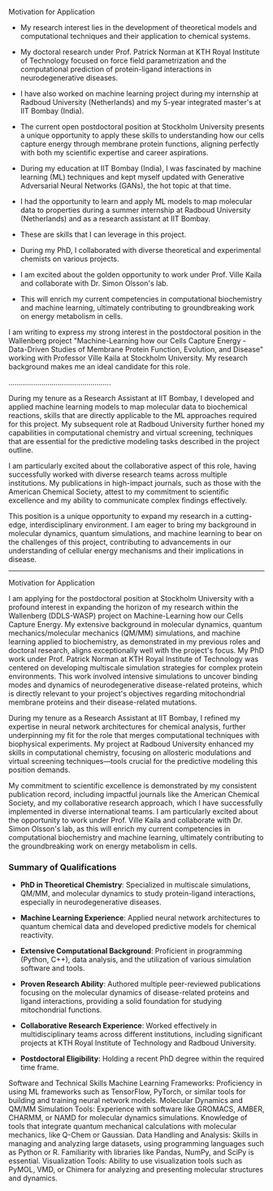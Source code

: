
Motivation for Application

- My research interest lies in the development of theoretical models and computational techniques and their application to chemical systems.
- My doctoral research under Prof. Patrick Norman at KTH Royal Institute of Technology focused on force field parametrization and the computational prediction of protein-ligand interactions in neurodegenerative diseases. 
- I have also worked on machine learning project during my internship at Radboud University (Netherlands) and my 5-year integrated master's at IIT Bombay (India).
- The current open postdoctoral position at Stockholm University presents a unique opportunity to apply these skills to understanding how our cells capture energy through membrane protein functions, aligning perfectly with both my scientific expertise and career aspirations. 

- During my education at IIT Bombay (India), I was fascinated by machine learning (ML) techniques and kept myself updated with Generative Adversarial Neural Networks (GANs), the hot topic at that time.
- I had the opportunity to learn and apply ML models to map molecular data to properties during a summer internship at Radboud University (Netherlands) and as a research assistant at IIT Bombay. 
- These are skills that I can leverage in this project.

- During my PhD, I collaborated with diverse theoretical and experimental chemists on various projects.
- I am excited about the golden opportunity to work under Prof. Ville Kaila and collaborate with Dr. Simon Olsson's lab. 
- This will enrich my current competencies in computational biochemistry and machine learning, ultimately contributing to groundbreaking work on energy metabolism in cells.


I am writing to express my strong interest in the postdoctoral position in the Wallenberg project "Machine-Learning how our Cells Capture Energy - Data-Driven Studies of Membrane Protein Function, Evolution, and Disease" working with Professor Ville Kaila at Stockholm University. My research background makes me an ideal candidate for this role.




..................................................

During my tenure as a Research Assistant at IIT Bombay, I developed and applied machine learning models to map molecular data to biochemical reactions, skills that are directly applicable to the ML approaches required for this project. My subsequent role at Radboud University further honed my capabilities in computational chemistry and virtual screening, techniques that are essential for the predictive modeling tasks described in the project outline.

I am particularly excited about the collaborative aspect of this role, having successfully worked with diverse research teams across multiple institutions. My publications in high-impact journals, such as those with the American Chemical Society, attest to my commitment to scientific excellence and my ability to communicate complex findings effectively.

This position is a unique opportunity to expand my research in a cutting-edge, interdisciplinary environment. I am eager to bring my background in molecular dynamics, quantum simulations, and machine learning to bear on the challenges of this project, contributing to advancements in our understanding of cellular energy mechanisms and their implications in disease.

---

Motivation for Application 

 

I am applying for the postdoctoral position at Stockholm University with a profound interest in expanding the horizon of my research within the Wallenberg (DDLS-WASP) project on Machine-Learning how our Cells Capture Energy. My extensive background in molecular dynamics, quantum mechanics/molecular mechanics (QM/MM) simulations, and machine learning applied to biochemistry, as demonstrated in my previous roles and doctoral research, aligns exceptionally well with the project's focus. My PhD work under Prof. Patrick Norman at KTH Royal Institute of Technology was centered on developing multiscale simulation strategies for complex protein environments. This work involved intensive simulations to uncover binding modes and dynamics of neurodegenerative disease-related proteins, which is directly relevant to your project's objectives regarding mitochondrial membrane proteins and their disease-related mutations. 

During my tenure as a Research Assistant at IIT Bombay, I refined my expertise in neural network architectures for chemical analysis, further underpinning my fit for the role that merges computational techniques with biophysical experiments. My project at Radboud University enhanced my skills in computational chemistry, focusing on allosteric modulations and virtual screening techniques—tools crucial for the predictive modeling this position demands. 


My commitment to scientific excellence is demonstrated by my consistent publication record, including impactful journals like the American Chemical Society, and my collaborative research approach, which I have successfully implemented in diverse international teams. I am particularly excited about the opportunity to work under Prof. Ville Kaila and collaborate with Dr. Simon Olsson's lab, as this will enrich my current competencies in computational biochemistry and machine learning, ultimately contributing to the groundbreaking work on energy metabolism in cells. 

  

### Summary of Qualifications 

- **PhD in Theoretical Chemistry**: Specialized in multiscale simulations, QM/MM, and molecular dynamics to study protein-ligand interactions, especially in neurodegenerative diseases. 

- **Machine Learning Experience**: Applied neural network architectures to quantum chemical data and developed predictive models for chemical reactivity.

- **Extensive Computational Background**: Proficient in programming (Python, C++), data analysis, and the utilization of various simulation software and tools. 

- **Proven Research Ability**: Authored multiple peer-reviewed publications focusing on the molecular dynamics of disease-related proteins and ligand interactions, providing a solid foundation for studying mitochondrial functions. 

- **Collaborative Research Experience**: Worked effectively in multidisciplinary teams across different institutions, including significant projects at KTH Royal Institute of Technology and Radboud University. 

- **Postdoctoral Eligibility**: Holding a recent PhD degree within the required time frame. 


Software and Technical Skills
Machine Learning Frameworks: Proficiency in using ML frameworks such as TensorFlow, PyTorch, or similar tools for building and training neural network models.
Molecular Dynamics and QM/MM Simulation Tools: Experience with software like GROMACS, AMBER, CHARMM, or NAMD for molecular dynamics simulations. Knowledge of tools that integrate quantum mechanical calculations with molecular mechanics, like Q-Chem or Gaussian.
Data Handling and Analysis: Skills in managing and analyzing large datasets, using programming languages such as Python or R. Familiarity with libraries like Pandas, NumPy, and SciPy is essential.
Visualization Tools: Ability to use visualization tools such as PyMOL, VMD, or Chimera for analyzing and presenting molecular structures and dynamics.